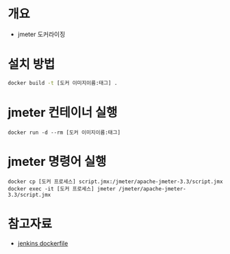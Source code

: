 # 개요
* jmeter 도커라이징

# 설치 방법
```sh
docker build -t [도커 이미지이름:태그] .
```

# jmeter 컨테이너 실행
```
docker run -d --rm [도커 이미지이름:태그]
```

# jmeter 명령어 실행
```
docker cp [도커 프로세스] script.jmx:/jmeter/apache-jmeter-3.3/script.jmx
docker exec -it [도커 프로세스] jmeter /jmeter/apache-jmeter-3.3/script.jmx
```

# 참고자료
* [jenkins dockerfile](https://github.com/pedrocesar-ti/distributed-jmeter-docker)
